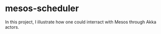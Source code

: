 mesos-scheduler
===============

In this project, I illustrate how one could interract with Mesos through Akka actors.
